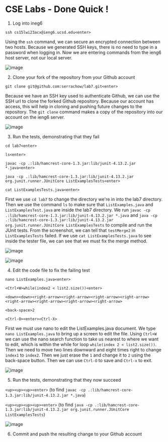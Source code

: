 # CSE Labs - Done Quick !

1. Log into ineg6

`ssh cs15lwi23acx@ieng6.ucsd.edu<enter>`

Using the `ssh` command, we can secure an encrypted connection between two hosts. Because we generated SSH keys, there is no need to type in a password when logging in. Now we are entering commands from the ieng6 host server, not our local server. 

![image](https://user-images.githubusercontent.com/105563729/221442861-4fd85e15-edac-4c84-a657-1b79c254861f.png)

2. Clone your fork of the repository from your Github account

`git clone git@github.com:serrachow/lab7.git<enter>`

Because we have an SSH key used to authenticate Github, we can use the SSH url to clone the forked Github repository. Because our account has access, this will help in cloning and pushing future changes to the repository. The `git clone` command makes a copy of the repository into our account on the ieng6 server.

![image](https://user-images.githubusercontent.com/105563729/221443194-4ffc921f-d178-40fd-b0d7-25ebb0cc3bfa.png)

3. Run the tests, demonstrating that they fail

`cd lab7<enter>`

`ls<enter>`

`javac -cp .:lib/hamcrest-core-1.3.jar:lib/junit-4.13.2.jar *.java<enter>`

`java -cp .:lib/hamcrest-core-1.3.jar:lib/junit-4.13.2.jar org.junit.runner.JUnitCore ListExamplesTests<enter>`

`cat ListExamplesTests.java<enter>`

First we use `cd lab7` to change the directory we're in into the lab7 directory. Then we use the command `ls` to make sure that `ListExamples.java` and `ListExamplesTest.java` are inside the lab7 directory. We run `javac -cp .:lib/hamcrest-core-1.3.jar:lib/junit-4.13.2.jar *.java` and `java -cp .:lib/hamcrest-core-1.3.jar:lib/junit-4.13.2.jar org.junit.runner.JUnitCore ListExamplesTests` to compile and run the JUnit tests. From the screenshot, we can tell that `testMerge2` in `ListExamplesTests` failed. If we use `cat ListExamplesTests.java` to see inside the tester file, we can see that we must fix the merge method.

![image](https://user-images.githubusercontent.com/105563729/221443431-4b8894d9-659c-49a3-8038-68101287ef07.png)

![image](https://user-images.githubusercontent.com/105563729/221443566-9d3bde6f-6b70-4c0c-90e6-85ce8a6acfbb.png)

4. Edit the code file to fix the failing test

`nano ListExamples.java<enter>`

`<Ctrl+W>while(index2 < list2.size())<enter>`

`<down><down><right-arrow><right-arrow><right-arrow><right-arrow><right-arrow><right-arrow><right-arrow><right-arrow>`

`<back-space>2`

`<Ctrl-O><enter><Ctrl-X>`

First we must use nano to edit the ListExamples.java document. We type `nano ListExamples.java` to bring up a screen to edit the file. Using `Ctrl+W` we can use the nano search function to take us nearest to where we want to edit, which is within the while for loop `while(index 2 < list2.size())`. Then we need to move two lines downward and eight times right to change `index1` to `index2`. Then we just erase the `1` and change it to `2` using the back-space button. Then we can use `Ctrl-O` to save and `Ctrl-x` to exit.

![image](https://user-images.githubusercontent.com/105563729/221443789-0831e24c-c945-4da5-a545-2943fdf52675.png)

5. Run the tests, demonstrating that they now succeed

`<up><up><up><enter>`
(to find `javac -cp .:lib/hamcrest-core-1.3.jar:lib/junit-4.13.2.jar *.java`)

`<up><up><up><up><enter>`
(to find `java -cp .:lib/hamcrest-core-1.3.jar:lib/junit-4.13.2.jar org.junit.runner.JUnitCore ListExamplesTests`)

![image](https://user-images.githubusercontent.com/105563729/221443989-342ef232-2167-4a8c-b4e5-a584492d1cc1.png)

6. Commit and push the resulting change to your Github account
